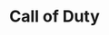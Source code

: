 ---
ee_id: '4379'
site: '1'
type: '2'
url: 2017-001-call-of-duty
title: Call of Duty
year: '2017'
display_year: '2017'
medium: Foam pool noodles, power strip, LED USB cable, USB wristband, Call of Duty
  wristband, wire wraps, wire organizers, socks
dims: Dimensions variable
pitch: Webmaster pool noodle.&nbsp;
ps: The work that started the trade that started Olia&nbsp;
live_url:
related:
youtube:
related_code:
imgs: call-of-duty-2017-001-full-database-er-1-1749.jpg
subheading:
download:
add_credit:
commission:
layout: things-i-made
---